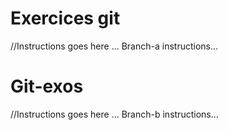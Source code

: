 # Exercices git

//Instructions goes here ... 
Branch-a instructions...
# Git-exos
//Instructions goes here ...
Branch-b instructions...
